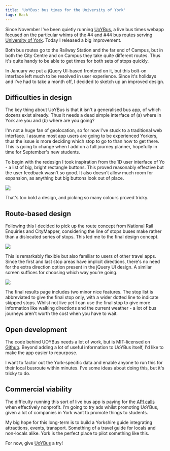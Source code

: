 ```yaml
---
title: 'UoYBus: bus times for the University of York'
tags: Hack
---
```

Since November I've been quietly running [UoYBus](http://uoyb.us), a live bus times webapp focused on the particular whims of the \#4 and \#44 bus routes serving [University of York](http://york.ac.uk). Today I released a big improvement.
<!--more-->

Both bus routes go to the Railway Station and the far end of Campus, but in both the City Centre and on Campus they take quite different routes. Thus it's quite handy to be able to get times for both sets of stops quickly.

In January we put a jQuery UI-based frontend on it, but this bolt-on interface left much to be resolved in user experience. Since it's holidays and I've had to take a month off, I decided to sketch up an improved design.

## Difficulties in design
The key thing about UoYBus is that it isn't a generalised bus app, of which dozens exist already. Thus it needs a dead simple interface of (a) where in York are you and (b) where are you going?

I'm not a huge fan of geolocation, so for now I've stuck to a traditional web interface. I assume most app users are going to be experienced Yorkers, thus the issue is more deciding which stop to go to than how to get there. This is going to change when I add on a full journey planner, hopefully in time for September's new students.

To begin with the redesign I took inspiration from the 1D user interface of Yo - a list of big, bright rectangle buttons. This proved reasonably effective but the user feedback wasn't so good. It also doesn't allow much room for expansion, as anything but big buttons look out of place.

![](/img/uoybus-yo.png)

That's too bold a design, and picking so many colours proved tricky.

## Route-based design

Following this I decided to pick up the route concept from National Rail Enquiries and CityMapper, considering the line of stops buses make rather than a dislocated series of stops. This led me to the final design concept.

![](/img/uoybus-home.png)

This is remarkably flexible but also familiar to users of other travel apps. Since the first and last stop areas have implicit directions, there's no need for the extra direction option present in the jQuery UI design. A similar screen suffices for choosing which way you're going.

![](/img/uoybus-result.png)

The final results page includes two minor nice features. The stop list is abbreviated to give the final stop only, with a wider dotted line to indicate skipped stops. Whilst not live yet I can use the final stop to give more information like walking directions and the current weather - a lot of bus journeys aren't worth the cost when you have to wait.

## Open development

The code behind UOYBus needs a lot of work, but is MIT-licensed on [Github](https://github.com/46bit/uoybus). Beyond adding a lot of useful information to UoYBus itself, I'd like to make the app easier to repurpose.

I want to factor out the York-specific data and enable anyone to run this for their local busroute within minutes. I've some ideas about doing this, but it's tricky to do.

## Commercial viability

The difficulty running this sort of live bus app is paying for the [API calls](http://transportapi.com) when effectively nonprofit. I'm going to try ads whilst promoting UoYBus, given a lot of companies in York want to promote things to students.

My big hope for this long-term is to build a Yorkshire guide integrating attractions, events, transport. Something of a travel guide for locals and non-locals alike. York is the perfect place to pilot something like this.

For now, give [UoYBus](http://uoyb.us) a try!
